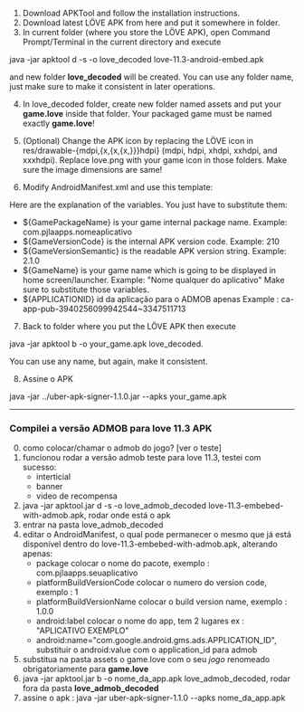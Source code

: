 1. Download APKTool and follow the installation instructions.
2. Download latest LÖVE APK from here and put it somewhere in folder.
3. In current folder (where you store the LÖVE APK), open Command Prompt/Terminal in the current directory and execute 

java -jar apktool d -s -o love_decoded love-11.3-android-embed.apk 

and new folder **love_decoded** will be created. 
You can use any folder name, just make sure to make it consistent in later operations.

4. In love_decoded folder, create new folder named assets and put your __game.love__ inside that folder. Your packaged game must be named exactly __game.love__!

5. (Optional) Change the APK icon by replacing the LÖVE icon in res/drawable-{mdpi,{x,{x,{x,}}}hdpi} (mdpi, hdpi, xhdpi, xxhdpi, and xxxhdpi). 
Replace love.png with your game icon in those folders. Make sure the image dimensions are same!

6. Modify AndroidManifest.xml and use this template: 

<manifest package="${GamePackageName}"
      android:versionCode="${GameVersionCode}"
      android:versionName="${GameVersionSemantic}"
      android:installLocation="auto" xmlns:android="http://schemas.android.com/apk/res/android">
    <uses-permission android:name="android.permission.INTERNET"/>
    <uses-permission android:name="android.permission.VIBRATE"/>
    <uses-permission android:name="android.permission.READ_EXTERNAL_STORAGE" android:maxSdkVersion="18"/>
    <uses-permission android:name="android.permission.WRITE_EXTERNAL_STORAGE" android:maxSdkVersion="18"/>
    <!--Uncomment line below if your game uses microphone capabilities. !-->
    <!--uses-permission android:name="android.permission.RECORD_AUDIO" /!-->
    <uses-feature android:glEsVersion="0x00020000"/>
    <application
        android:allowBackup="true"
        android:icon="@drawable/love"
        android:label="${GameName}"
        android:theme="@android:style/Theme.NoTitleBar.Fullscreen"
    >
        <activity
            android:configChanges="orientation|screenSize"
            android:label="${GameName}"
            android:launchMode="singleTask"
            android:name="org.love2d.android.GameActivity"
            android:screenOrientation="sensorLandscape"
        >
            <intent-filter>
                <action android:name="android.intent.action.MAIN"/>
                <category android:name="android.intent.category.LAUNCHER"/>
                <category android:name="tv.ouya.intent.category.GAME"/>
            </intent-filter>
        </activity>
    </application>
</manifest>

 Here are the explanation of the variables. You just have to substitute them:
 * ${GamePackageName} is your game internal package name.                                 Example: com.pjlaapps.nomeaplicativo
 * ${GameVersionCode} is the internal APK version code.                                   Example: 210
 * ${GameVersionSemantic} is the readable APK version string.                             Example: 2.1.0
 * ${GameName} is your game name which is going to be displayed in home screen/launcher.  Example: "Nome qualquer do aplicativo"
 Make sure to substitute those variables.
 * ${APPLICATIONID} id da aplicação para o ADMOB apenas                                   Example : ca-app-pub-3940256099942544~3347511713


7. Back to folder where you put the LÖVE APK then execute 

java -jar apktool b -o your_game.apk love_decoded. 

You can use any name, but again, make it consistent. 

8. Assine o APK

java -jar ../uber-apk-signer-1.1.0.jar --apks your_game.apk


------------------------

### Compilei a versão ADMOB para love 11.3 APK 
0. como colocar/chamar o admob do jogo? [ver o teste]
1. funcionou rodar a versão admob teste para love 11.3, testei com sucesso:
   - interticial
   - banner
   - video de recompensa
2. java -jar apktool.jar d -s -o love_admob_decoded love-11.3-embebed-with-admob.apk, rodar onde está o apk
3. entrar na pasta love_admob_decoded
4. editar o AndroidManifest, o qual pode permanecer o mesmo que já está disponível dentro do love-11.3-embebed-with-admob.apk,
alterando apenas:
   - package                             colocar o nome do pacote, exemplo : com.pjlaapps.seuaplicativo
   - platformBuildVersionCode    colocar o numero do version code, exemplo : 1
   - platformBuildVersionName    colocar o build version name,     exemplo : 1.0.0
   - android:label               colocar o nome do app, tem 2 lugares   ex : "APLICATIVO EXEMPLO" 
   - android:name="com.google.android.gms.ads.APPLICATION_ID", substituir o android:value com o application_id para admob
5. substitua na pasta assets o game.love com o seu _jogo_ renomeado obrigatoriamente para __game.love__
6. java -jar apktool.jar b -o nome_da_app.apk love_admob_decoded, rodar fora da pasta __love_admob_decoded__
7. assine o apk : java -jar uber-apk-signer-1.1.0 --apks nome_da_app.apk



